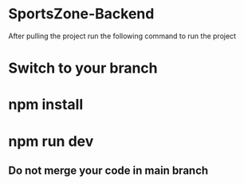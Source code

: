 # SportsZone-Backend

After pulling the project run the following command to run the project
# Switch to your branch
# npm install
# npm run dev

## Do not merge your code in main branch
